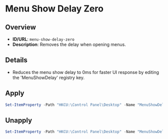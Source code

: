 # Menu Show Delay Zero

## Overview
- **ID/URL**: `menu-show-delay-zero`
- **Description**: Removes the delay when opening menus.





## Details

- Reduces the menu show delay to 0ms for faster UI response by editing the 'MenuShowDelay' registry key.





## Apply

```powershell
Set-ItemProperty -Path "HKCU:\Control Panel\Desktop" -Name "MenuShowDelay" -Type String -Value "0"

```

## Unapply

```powershell
Set-ItemProperty -Path "HKCU:\Control Panel\Desktop" -Name "MenuShowDelay" -Type String -Value "400"

```
